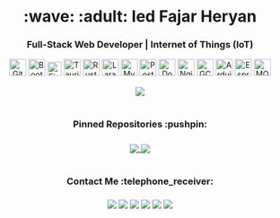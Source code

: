 <h1 align="center">:wave: :adult: Ied Fajar Heryan</h1>
<h3 align="center">Full-Stack Web Developer | Internet of Things (IoT)</h3>

<div align="center">
	<img width="30px" src="https://skillicons.dev/icons?i=git" alt="Git" title="Git"/>
<!-- 	<img width="30px" src="https://skillicons.dev/icons?i=github" alt="Github" title="Github"/> -->
<!-- 	<img width="30px" src="https://raw.githubusercontent.com/marwin1991/profile-technology-icons/refs/heads/main/icons/html.png" alt="HTML" title="HTML"/> -->
<!-- 	<img width="30px" src="https://raw.githubusercontent.com/marwin1991/profile-technology-icons/refs/heads/main/icons/css.png" alt="CSS" title="CSS"/> -->
	<img width="30px" src="https://raw.githubusercontent.com/marwin1991/profile-technology-icons/refs/heads/main/icons/bootstrap.png" alt="Bootstrap" title="Bootstrap"/>
	<img width="25px" src="https://raw.githubusercontent.com/marwin1991/profile-technology-icons/refs/heads/main/icons/figma.png" alt="Figma" title="Figma"/>
  <img width="30px" src="https://skillicons.dev/icons?i=tauri" alt="Tauri" title="Tauri"/>
  <img width="30px" src="https://skillicons.dev/icons?i=rust" alt="Rust" title="Rust"/>
<!-- 	<img width="25px" src="https://raw.githubusercontent.com/marwin1991/profile-technology-icons/refs/heads/main/icons/javascript.png" alt="JavaScript" title="JavaScript"/> -->
<!-- 	<img width="30px" src="https://raw.githubusercontent.com/marwin1991/profile-technology-icons/refs/heads/main/icons/php.png" alt="php" title="php"/> -->
	<img width="30px" src="https://raw.githubusercontent.com/marwin1991/profile-technology-icons/refs/heads/main/icons/laravel.png" alt="Laravel" title="Laravel"/>
	<img width="30px" src="https://raw.githubusercontent.com/marwin1991/profile-technology-icons/refs/heads/main/icons/mysql.png" alt="MySQL" title="MySQL"/>
	<img width="30px" src="https://raw.githubusercontent.com/marwin1991/profile-technology-icons/refs/heads/main/icons/postman.png" alt="Postman" title="Postman"/>
	<img width="30px" src="https://raw.githubusercontent.com/marwin1991/profile-technology-icons/refs/heads/main/icons/docker.png" alt="Docker" title="Docker"/>
	<img width="30px" src="https://raw.githubusercontent.com/marwin1991/profile-technology-icons/refs/heads/main/icons/nginx.png" alt="Nginx" title="Nginx"/>
	<img width="30px" src="https://raw.githubusercontent.com/marwin1991/profile-technology-icons/refs/heads/main/icons/gcp.png" alt="GCP" title="GCP"/>
<!-- 	<img width="30px" src="https://raw.githubusercontent.com/marwin1991/profile-technology-icons/refs/heads/main/icons/ubuntu.png" alt="Ubuntu" title="Ubuntu"/> -->
	<img width="30px" src="https://raw.githubusercontent.com/marwin1991/profile-technology-icons/refs/heads/main/icons/arduino.png" alt="Arduino" title="Arduino"/>
	<img width="30px" src="https://avatars.githubusercontent.com/u/9460735" alt="Espressif" title="Espressif"/>
	<img width="30px" src="https://raw.githubusercontent.com/marwin1991/profile-technology-icons/refs/heads/main/icons/mqtt.png" alt="MQTT" title="MQTT"/>
<!-- 	<img width="30px" src="https://raw.githubusercontent.com/marwin1991/profile-technology-icons/refs/heads/main/icons/mosquitto.png" alt="Mosquitto" title="Mosquitto"/> -->
</div>

<br/>
<div align="center">
  <a href="https://github-readme-stats.vercel.app/api/top-langs/?username=fajarh8">
    <img src="https://github-readme-stats.vercel.app/api/top-langs/?username=fajarh8&layout=donut&theme=github_dark&repo=github-readme-stats" />
  </a>
</div>

<h1 align="center"></h1>
<h3 align="center">Pinned Repositories :pushpin:<h3/>
<div align="center">
	<a href="https://github.com/fajarh8/smart-kos">
	  <img align="center" src="https://github-readme-stats.vercel.app/api/pin/?username=fajarh8&repo=smart-kos&theme=github_dark" />
	</a>
	<a href="https://github.com/fajarh8/OcuSafe">
	  <img align="center" src="https://github-readme-stats.vercel.app/api/pin/?username=fajarh8&repo=OcuSafe&theme=github_dark" />
	</a>
</div>

<h1 align="center"></h1>
<h3 align="center">Contact Me :telephone_receiver:<h3/>
<div align="center">
  <a href="https://github.com/fajarh8"><img src="https://img.shields.io/badge/fajarh8-100000?style=for-the-badge&logo=github&logoColor=white" /></a>
  <a href="https://www.linkedin.com/in/iedfajarheryan"><img src="https://img.shields.io/badge/Ied Fajar Heryan-0077B5?style=for-the-badge&logo=linkedin&logoColor=white" /></a>
  <a href="mailto:fajar0heryan@gmail.com"><img src="https://img.shields.io/badge/fajar0heryan@gmail.com-D14836?style=for-the-badge&logo=gmail&logoColor=white" /></a>
  <a href="https://instagram.com/fajar.h8"><img src="https://img.shields.io/badge/@fajar.h8-E4405F?style=for-the-badge&logo=instagram&logoColor=white" /></a>
  <a href="https://t.me/fajar_h8"><img src="https://img.shields.io/badge/fajar&#95;h8-2CA5E0?style=for-the-badge&logo=telegram&logoColor=white" /></a>
  <a href="https://discordapp.com/users/fajrh8"><img src="https://img.shields.io/badge/fajrh8-5865F2?style=for-the-badge&logo=discord&logoColor=white" /></a>
</div>
